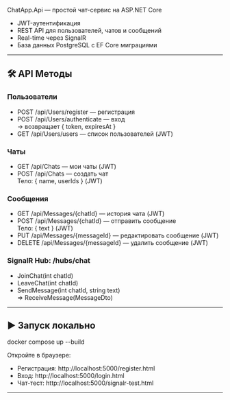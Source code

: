 ChatApp.Api — простой чат-сервис на ASP.NET Core

- JWT-аутентификация  
- REST API для пользователей, чатов и сообщений  
- Real-time через SignalR  
- База данных PostgreSQL с EF Core миграциями  

---

## 🛠️ API Методы

### Пользователи

- POST /api/Users/register — регистрация
- POST /api/Users/authenticate — вход  
  → возвращает { token, expiresAt }
- GET  /api/Users/users — список пользователей (JWT)

### Чаты

- GET  /api/Chats — мои чаты (JWT)
- POST /api/Chats — создать чат  
  Тело: { name, userIds } (JWT)

### Сообщения

- GET    /api/Messages/{chatId} — история чата (JWT)
- POST   /api/Messages/{chatId} — отправить сообщение  
  Тело: { text } (JWT)
- PUT    /api/Messages/{messageId} — редактировать сообщение (JWT)
- DELETE /api/Messages/{messageId} — удалить сообщение (JWT)

### SignalR Hub: /hubs/chat

- JoinChat(int chatId)
- LeaveChat(int chatId)
- SendMessage(int chatId, string text)  
  ⇒ ReceiveMessage(MessageDto)

---

## ▶️ Запуск локально

docker compose up --build


Откройте в браузере:

- Регистрация: http://localhost:5000/register.html
- Вход: http://localhost:5000/login.html
- Чат-тест: http://localhost:5000/signalr-test.html

---
